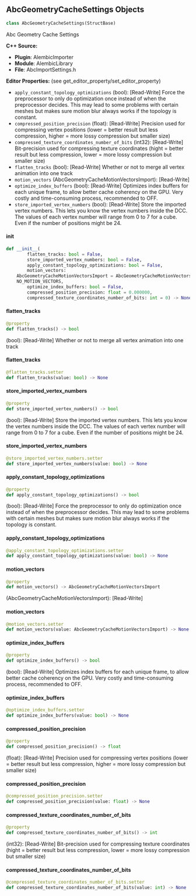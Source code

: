 ## AbcGeometryCacheSettings Objects

```python
class AbcGeometryCacheSettings(StructBase)
```

Abc Geometry Cache Settings

**C++ Source:**

- **Plugin**: AlembicImporter
- **Module**: AlembicLibrary
- **File**: AbcImportSettings.h

**Editor Properties:** (see get_editor_property/set_editor_property)

- ``apply_constant_topology_optimizations`` (bool):  [Read-Write] Force the preprocessor to only do optimization once instead of when the preprocessor decides. This may lead to some problems with certain meshes but makes sure motion
            blur always works if the topology is constant.
- ``compressed_position_precision`` (float):  [Read-Write] Precision used for compressing vertex positions (lower = better result but less compression, higher = more lossy compression but smaller size)
- ``compressed_texture_coordinates_number_of_bits`` (int32):  [Read-Write] Bit-precision used for compressing texture coordinates (hight = better result but less compression, lower = more lossy compression but smaller size)
- ``flatten_tracks`` (bool):  [Read-Write] Whether or not to merge all vertex animation into one track
- ``motion_vectors`` (AbcGeometryCacheMotionVectorsImport):  [Read-Write]
- ``optimize_index_buffers`` (bool):  [Read-Write] Optimizes index buffers for each unique frame, to allow better cache coherency on the GPU. Very costly and time-consuming process, recommended to OFF.
- ``store_imported_vertex_numbers`` (bool):  [Read-Write] Store the imported vertex numbers. This lets you know the vertex numbers inside the DCC.
  The values of each vertex number will range from 0 to 7 for a cube. Even if the number of positions might be 24.

<a id="unreal.AbcGeometryCacheSettings.__init__"></a>

#### __init__

```python
def __init__(
        flatten_tracks: bool = False,
        store_imported_vertex_numbers: bool = False,
        apply_constant_topology_optimizations: bool = False,
        motion_vectors:
    AbcGeometryCacheMotionVectorsImport = AbcGeometryCacheMotionVectorsImport.
    NO_MOTION_VECTORS,
        optimize_index_buffers: bool = False,
        compressed_position_precision: float = 0.000000,
        compressed_texture_coordinates_number_of_bits: int = 0) -> None
```

<a id="unreal.AbcGeometryCacheSettings.flatten_tracks"></a>

#### flatten_tracks

```python
@property
def flatten_tracks() -> bool
```

(bool):  [Read-Write] Whether or not to merge all vertex animation into one track

<a id="unreal.AbcGeometryCacheSettings.flatten_tracks"></a>

#### flatten_tracks

```python
@flatten_tracks.setter
def flatten_tracks(value: bool) -> None
```

<a id="unreal.AbcGeometryCacheSettings.store_imported_vertex_numbers"></a>

#### store_imported_vertex_numbers

```python
@property
def store_imported_vertex_numbers() -> bool
```

(bool):  [Read-Write] Store the imported vertex numbers. This lets you know the vertex numbers inside the DCC.
The values of each vertex number will range from 0 to 7 for a cube. Even if the number of positions might be 24.

<a id="unreal.AbcGeometryCacheSettings.store_imported_vertex_numbers"></a>

#### store_imported_vertex_numbers

```python
@store_imported_vertex_numbers.setter
def store_imported_vertex_numbers(value: bool) -> None
```

<a id="unreal.AbcGeometryCacheSettings.apply_constant_topology_optimizations"></a>

#### apply_constant_topology_optimizations

```python
@property
def apply_constant_topology_optimizations() -> bool
```

(bool):  [Read-Write] Force the preprocessor to only do optimization once instead of when the preprocessor decides. This may lead to some problems with certain meshes but makes sure motion
          blur always works if the topology is constant.

<a id="unreal.AbcGeometryCacheSettings.apply_constant_topology_optimizations"></a>

#### apply_constant_topology_optimizations

```python
@apply_constant_topology_optimizations.setter
def apply_constant_topology_optimizations(value: bool) -> None
```

<a id="unreal.AbcGeometryCacheSettings.motion_vectors"></a>

#### motion_vectors

```python
@property
def motion_vectors() -> AbcGeometryCacheMotionVectorsImport
```

(AbcGeometryCacheMotionVectorsImport):  [Read-Write]

<a id="unreal.AbcGeometryCacheSettings.motion_vectors"></a>

#### motion_vectors

```python
@motion_vectors.setter
def motion_vectors(value: AbcGeometryCacheMotionVectorsImport) -> None
```

<a id="unreal.AbcGeometryCacheSettings.optimize_index_buffers"></a>

#### optimize_index_buffers

```python
@property
def optimize_index_buffers() -> bool
```

(bool):  [Read-Write] Optimizes index buffers for each unique frame, to allow better cache coherency on the GPU. Very costly and time-consuming process, recommended to OFF.

<a id="unreal.AbcGeometryCacheSettings.optimize_index_buffers"></a>

#### optimize_index_buffers

```python
@optimize_index_buffers.setter
def optimize_index_buffers(value: bool) -> None
```

<a id="unreal.AbcGeometryCacheSettings.compressed_position_precision"></a>

#### compressed_position_precision

```python
@property
def compressed_position_precision() -> float
```

(float):  [Read-Write] Precision used for compressing vertex positions (lower = better result but less compression, higher = more lossy compression but smaller size)

<a id="unreal.AbcGeometryCacheSettings.compressed_position_precision"></a>

#### compressed_position_precision

```python
@compressed_position_precision.setter
def compressed_position_precision(value: float) -> None
```

<a id="unreal.AbcGeometryCacheSettings.compressed_texture_coordinates_number_of_bits"></a>

#### compressed_texture_coordinates_number_of_bits

```python
@property
def compressed_texture_coordinates_number_of_bits() -> int
```

(int32):  [Read-Write] Bit-precision used for compressing texture coordinates (hight = better result but less compression, lower = more lossy compression but smaller size)

<a id="unreal.AbcGeometryCacheSettings.compressed_texture_coordinates_number_of_bits"></a>

#### compressed_texture_coordinates_number_of_bits

```python
@compressed_texture_coordinates_number_of_bits.setter
def compressed_texture_coordinates_number_of_bits(value: int) -> None
```

<a id="unreal.BoneReferencePair"></a>